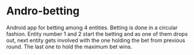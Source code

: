 # Andro-betting
Android app for betting among 4 entities. Betting is done in a circular fashion. Entity number 1 and 2 start the betting and as one of them drops out, next entity gets involved with the one holding the bet from previous round. The last one to hold the maximum bet wins.
